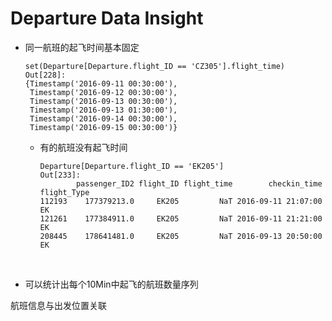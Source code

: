 # Departure Data Insight

- 同一航班的起飞时间基本固定

  ```
  set(Departure[Departure.flight_ID == 'CZ305'].flight_time)
  Out[228]: 
  {Timestamp('2016-09-11 00:30:00'),
   Timestamp('2016-09-12 00:30:00'),
   Timestamp('2016-09-13 00:30:00'),
   Timestamp('2016-09-13 01:30:00'),
   Timestamp('2016-09-14 00:30:00'),
   Timestamp('2016-09-15 00:30:00')}
  ```

  - 有的航班没有起飞时间

    ```
    Departure[Departure.flight_ID == 'EK205']
    Out[233]: 
            passenger_ID2 flight_ID flight_time        checkin_time flight_Type
    112193    177379213.0     EK205         NaT 2016-09-11 21:07:00          EK
    121261    177384911.0     EK205         NaT 2016-09-11 21:21:00          EK
    208445    178641481.0     EK205         NaT 2016-09-13 20:50:00          EK
    ```

    ​

- 可以统计出每个10Min中起飞的航班数量序列



航班信息与出发位置关联


